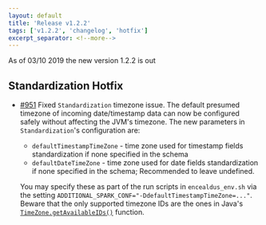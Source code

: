 ```yaml
---
layout: default
title: 'Release v1.2.2'
tags: ['v1.2.2', 'changelog', 'hotfix']
excerpt_separator: <!--more-->
---
```

As of 03/10 2019 the new version 1.2.2 is out
<!--more-->

## Standardization Hotfix
- [#951](https://github.com/AbsaOSS/enceladus/issues/951) Fixed `Standardization` timezone issue. 
The default presumed timezone of incoming date/timestamp data can now be configured safely without affecting the JVM's timezone.
The new parameters in `Standardization`'s configuration are:
  * `defaultTimestampTimeZone` - time zone used for timestamp fields standardization if none specified in the schema
  * `defaultDateTimeZone` - time zone used for date fields standardization if none specified in the schema; Recommended to leave undefined.

  You may specify these as part of the run scripts in `encealdus_env.sh` via the setting `ADDITIONAL_SPARK_CONF="-DdefaultTimestampTimeZone=..."`. 
  Beware that the only supported timezone IDs are the ones in Java's [`TimeZone.getAvailableIDs()`](https://docs.oracle.com/javase/8/docs/api/java/util/TimeZone.html#getAvailableIDs--) function.
